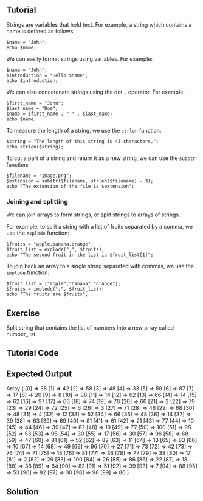 Tutorial
--------

Strings are variables that hold text. For example, a string which contains a name is defined as follows:

    $name = "John";
    echo $name;

We can easily format strings using variables. For example:

    $name = "John";
    $introduction = "Hello $name";
    echo $introduction;

We can also concatenate strings using the dot `.` operator. For example:

    $first_name = "John";
    $last_name = "Doe";
    $name = $first_name . " " . $last_name;
    echo $name;

To measure the length of a string, we use the `strlen` function:

    $string = "The length of this string is 43 characters.";
    echo strlen($string);

To cut a part of a string and return it as a new string, we can use the `substr` function:

    $filename = "image.png";
    $extension = substr($filename, strlen($filename) - 3);
    echo "The extension of the file is $extension";

### Joining and splitting

We can join arrays to form strings, or split strings to arrays of strings.

For example, to split a string with a list of fruits separated by a comma, we use the `explode` function:

    $fruits = "apple,banana,orange";
    $fruit_list = explode(",", $fruits);
    echo "The second fruit in the list is $fruit_list[1]";

To join back an array to a single string separated with commas, we use the `implode` function:

    $fruit_list = ["apple","banana","orange"];
    $fruits = implode(",", $fruit_list);
    echo "The fruits are $fruits";

Exercise
--------

Split string that contains the list of numbers into a new array called number_list.

Tutorial Code
-------------

<?php
$numbers = "38,42,58,48,33,59,87,17,20,8,98,14,62,66,14,62,97,66,74,78,66,2,79,29,72,6,3,71,46,68,48,4,12,52,66,48,14,39,63,69,81,61,21,77,10,44,39,82,19,77,100,98,53,95,30,17,30,96,68,47,81,52,82,11,13,83,10,14,49,96,27,73,42,76,71,15,81,36,77,38,17,2,29,100,26,86,22,18,38,64,82,51,39,7,88,53,82,30,98,86";

// TODO: split the $numbers variable to an array
// called $number_list

print_r($number_list);
?>

Expected Output
---------------

Array
(
    [0] => 38
    [1] => 42
    [2] => 58
    [3] => 48
    [4] => 33
    [5] => 59
    [6] => 87
    [7] => 17
    [8] => 20
    [9] => 8
    [10] => 98
    [11] => 14
    [12] => 62
    [13] => 66
    [14] => 14
    [15] => 62
    [16] => 97
    [17] => 66
    [18] => 74
    [19] => 78
    [20] => 66
    [21] => 2
    [22] => 79
    [23] => 29
    [24] => 72
    [25] => 6
    [26] => 3
    [27] => 71
    [28] => 46
    [29] => 68
    [30] => 48
    [31] => 4
    [32] => 12
    [33] => 52
    [34] => 66
    [35] => 48
    [36] => 14
    [37] => 39
    [38] => 63
    [39] => 69
    [40] => 81
    [41] => 61
    [42] => 21
    [43] => 77
    [44] => 10
    [45] => 44
    [46] => 39
    [47] => 82
    [48] => 19
    [49] => 77
    [50] => 100
    [51] => 98
    [52] => 53
    [53] => 95
    [54] => 30
    [55] => 17
    [56] => 30
    [57] => 96
    [58] => 68
    [59] => 47
    [60] => 81
    [61] => 52
    [62] => 82
    [63] => 11
    [64] => 13
    [65] => 83
    [66] => 10
    [67] => 14
    [68] => 49
    [69] => 96
    [70] => 27
    [71] => 73
    [72] => 42
    [73] => 76
    [74] => 71
    [75] => 15
    [76] => 81
    [77] => 36
    [78] => 77
    [79] => 38
    [80] => 17
    [81] => 2
    [82] => 29
    [83] => 100
    [84] => 26
    [85] => 86
    [86] => 22
    [87] => 18
    [88] => 38
    [89] => 64
    [90] => 82
    [91] => 51
    [92] => 39
    [93] => 7
    [94] => 88
    [95] => 53
    [96] => 82
    [97] => 30
    [98] => 98
    [99] => 86
)

Solution
--------

<?php
$numbers = "38,42,58,48,33,59,87,17,20,8,98,14,62,66,14,62,97,66,74,78,66,2,79,29,72,6,3,71,46,68,48,4,12,52,66,48,14,39,63,69,81,61,21,77,10,44,39,82,19,77,100,98,53,95,30,17,30,96,68,47,81,52,82,11,13,83,10,14,49,96,27,73,42,76,71,15,81,36,77,38,17,2,29,100,26,86,22,18,38,64,82,51,39,7,88,53,82,30,98,86";

$number_list = explode(",", $numbers);

print_r($number_list);
?>